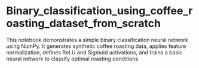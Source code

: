 # Binary_classification_using_coffee_roasting_dataset_from_scratch
This notebook demonstrates a simple binary classification neural network using NumPy. It generates synthetic coffee roasting data, applies feature normalization, defines ReLU and Sigmoid activations, and trains a basic neural network to classify optimal roasting conditions
